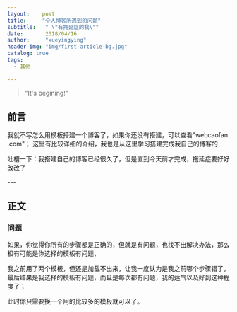 ```yaml
---
layout:    post
title:     "个人博客所遇到的问题"
subtitle:   " \"有拖延症的我\""
date:       2018/04/16
author:     "xueyingying"
header-img: "img/first-article-bg.jpg"
catalog: true
tags:
  - 其他

---
```


>"It's begining!"  


## 前言
我就不写怎么用模板搭建一个博客了，如果你还没有搭建，可以查看"webcaofan .com"；
这里有比较详细的介绍，我也是从这里学习搭建完成我自己的博客的

吐槽一下：我搭建自己的博客已经很久了，但是直到今天前才完成，拖延症要好好改改了

<p id="build"></p>
---

## 正文

### 问题

如果，你觉得你所有的步骤都是正确的，但就是有问题，也找不出解决办法，那么极有可能是你选择的模板有问题，

我之前用了两个模板，但还是加载不出来，让我一度认为是我之前哪个步骤错了，最后结果是我选择的模板有问题，而且是每次都有问题，我的运气以及好到这种程度了；

此时你只需要换一个用的比较多的模板就可以了。
